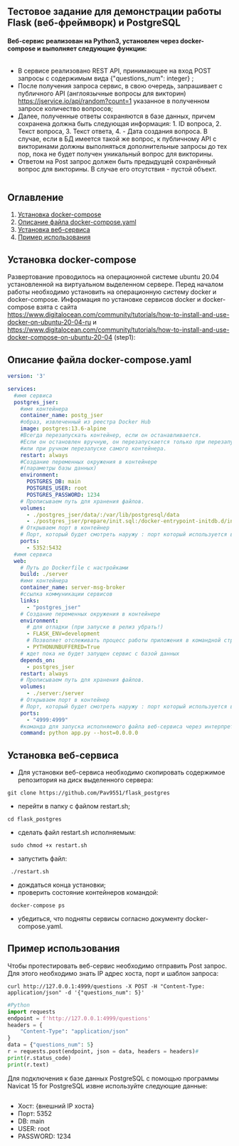 ## Тестовое задание для демонстрации работы Flask (веб-фреймворк) и PostgreSQL
#### Веб-сервис реализован на Python3, установлен через docker-compose и выполняет следующие функции:
```
```
- В сервисе реализовано REST API, принимающее на вход POST запросы с содержимым вида {"questions_num": integer} ;
- После получения запроса сервис, в свою очередь, запрашивает с публичного API (англоязычные вопросы для викторин) https://jservice.io/api/random?count=1 указанное в полученном запросе количество вопросов;
- Далее, полученные ответы сохраняются в базе данных, причем сохранена должна быть следующая информация: 1. ID вопроса, 2. Текст вопроса, 3. Текст ответа, 4. - Дата создания вопроса. В случае, если в БД имеется такой же вопрос, к публичному API с викторинами должны выполняться дополнительные запросы до тех пор, пока не будет получен уникальный вопрос для викторины.
- Ответом на Post запрос должен быть предыдущей сохранённый вопрос для викторины. В случае его отсутствия - пустой объект.
```
```
## Оглавление

1. [Установка docker-compose](#Установка-docker-compose)
2. [Описание файла docker-compose.yaml](#Описание-файла-docker-compose.yaml)
3. [Установка веб-сервиса](#Установка-веб-сервиса)
4. [Пример использования](#Пример-использования)

## Установка docker-compose
Развертование проводилось на операционной системе ubuntu 20.04 установленной на виртуальном выделенном сервере. Перед началом работы необходимо установить на операционную систему docker и docker-compose. Информация по установке сервисов docker и docker-compose взята с сайта https://www.digitalocean.com/community/tutorials/how-to-install-and-use-docker-on-ubuntu-20-04-ru и https://www.digitalocean.com/community/tutorials/how-to-install-and-use-docker-compose-on-ubuntu-20-04 (step1):


## Описание файла docker-compose.yaml

```yaml
version: '3'

services:
  #имя сервиса
  postgres_jser:
    #имя контейнера
    container_name: postg_jser
    #образ, извлеченный из реестра Docker Hub
    image: postgres:13.6-alpine
    #Всегда перезапускать контейнер, если он останавливается.
    #Если он остановлен вручную, он перезапускается только при перезапуске демона Docker
    #или при ручном перезапуске самого контейнера.
    restart: always
    #Создание переменных окружения в контейнере
    #(параметры базы данных)
    environment:
      POSTGRES_DB: main
      POSTGRES_USER: root
      POSTGRES_PASSWORD: 1234
    # Прописываем путь для хранения файлов.
    volumes:
      - ./postgres_jser/data/:/var/lib/postgresql/data
      - ./postgres_jser/prepare/init.sql:/docker-entrypoint-initdb.d/init.sql
    # Открываем порт в контейнер
    # Порт, который будет смотреть наружу : порт который используется внутри контейнера
    ports:
      - 5352:5432
  #имя сервиса
  web:
    # Путь до Dockerfile с настройками
    build: ./server
    #имя контейнера
    container_name: server-msg-broker
    #ссылка коммуникации сервисов
    links:
      - "postgres_jser"
    # Создание переменных окружения в контейнере
    environment:
      # для отладки (при запуске в релиз убрать!)
      - FLASK_ENV=development
      # Позволяет отслеживать процесс работы приложения в командной строке
      - PYTHONUNBUFFERED=True
    # ждет пока не будет запущен сервис с базой данных
    depends_on:
      - postgres_jser
    restart: always
    # Прописываем путь для хранения файлов.
    volumes:
      - ./server:/server
    # Открываем порт в контейнер
    # Порт, который будет смотреть наружу : порт который используется внутри контейнера
    ports:
      - "4999:4999"
    #команда для запуска исполняемого файла веб-сервиса через интерпретотор
    command: python app.py --host=0.0.0.0


```
## Установка веб-сервиса
 - Для установки веб-сервиса необходимо скопировать содержимое репозитория на диск выделенного сервера:
```curl   
git clone https://github.com/Pav9551/flask_postgres
```
 - перейти в папку с файлом restart.sh;
```curl   
cd flask_postgres
```
 - сделать файл restart.sh исполняемым:
```curl 
 sudo chmod +x restart.sh
 ```
 - запустить файл:
```curl 
 ./restart.sh
```
 - дождаться конца установки;
 - проверить состояние контейнеров командой:
```curl 
 docker-compose ps
```

 - убедиться, что подняты сервисы согласно документу docker-compose.yaml.

## Пример использования
Чтобы протестировать веб-сервис необходимо отправить Post запрос. Для этого необходимо знать IP адрес хоста, порт и шаблон запроса:
```curl
curl http://127.0.0.1:4999/questions -X POST -H "Content-Type: application/json" -d '{"questions_num": 5}'
```
```Python
#Python
import requests
endpoint = f'http://127.0.0.1:4999/questions'
headers = {
    "Content-Type": "application/json"
}
data = {"questions_num": 5}
r = requests.post(endpoint, json = data, headers = headers)#
print(r.status_code)
print(r.text)

```
Для подключения к базе данных PostgreSQL с помощью программы Navicat 15 for PostgreSQL извне используйте следующие данные:
```
```
 - Хост: {внешний IP хоста}
 - Порт: 5352
 - DB: main
 - USER: root
 - PASSWORD: 1234



